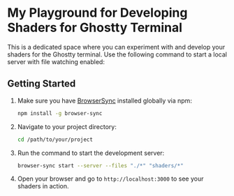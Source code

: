 # My Playground for Developing Shaders for Ghostty Terminal

This is a dedicated space where you can experiment with and develop your shaders for the Ghostty terminal. Use the following command to start a local server with file watching enabled:

## Getting Started

1. Make sure you have [BrowserSync](https://browsersync.io/docs/installation) installed globally via npm:
   ```bash
   npm install -g browser-sync
   ```

2. Navigate to your project directory:
   ```bash
   cd /path/to/your/project
   ```

3. Run the command to start the development server:
   ```bash
   browser-sync start --server --files "./*" "shaders/*"
   ```

4. Open your browser and go to `http://localhost:3000` to see your shaders in action.

